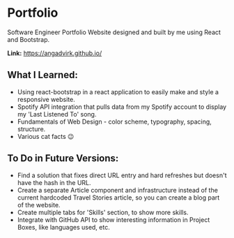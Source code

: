 # Portfolio
Software Engineer Portfolio Website designed and built by me using React and Bootstrap.

**Link:** https://angadvirk.github.io/

## What I Learned:
* Using react-bootstrap in a react application to easily make and style a responsive website.
* Spotify API integration that pulls data from my Spotify account to display my 'Last Listened To' song.
* Fundamentals of Web Design - color scheme, typography, spacing, structure.
* Various cat facts 😉

## To Do in Future Versions:
* Find a solution that fixes direct URL entry and hard refreshes but doesn't have the hash in the URL.
* Create a separate Article component and infrastructure instead of the current hardcoded Travel Stories article, so you can create a blog part of the website. 
* Create multiple tabs for 'Skills' section, to show more skills.
* Integrate with GitHub API to show interesting information in Project Boxes, like languages used, etc.
